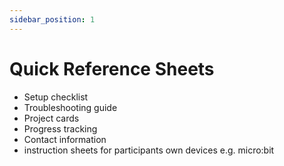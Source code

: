 ```yaml
---
sidebar_position: 1
---
```


# Quick Reference Sheets

- Setup checklist
- Troubleshooting guide
- Project cards
- Progress tracking
- Contact information
- instruction sheets for participants own devices e.g. micro:bit

